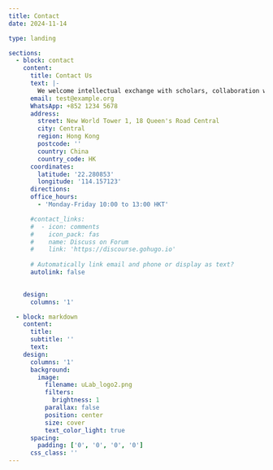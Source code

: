 ```yaml
---
title: Contact
date: 2024-11-14

type: landing

sections:
  - block: contact
    content:
      title: Contact Us
      text: |-
        We welcome intellectual exchange with scholars, collaboration with practitioners, industry leaders, and training for students and early career researchers (predocs and PhD students)
      email: test@example.org
      WhatsApp: +852 1234 5678
      address:
        street: New World Tower 1, 18 Queen's Road Central
        city: Central
        region: Hong Kong
        postcode: ''
        country: China
        country_code: HK
      coordinates:
        latitude: '22.280853'
        longitude: '114.157123'
      directions: 
      office_hours:
        - 'Monday-Friday 10:00 to 13:00 HKT'

      #contact_links:
      #  - icon: comments
      #    icon_pack: fas
      #    name: Discuss on Forum
      #    link: 'https://discourse.gohugo.io'
    
      # Automatically link email and phone or display as text?
      autolink: false
    

    design:
      columns: '1'

  - block: markdown
    content:
      title:
      subtitle: ''
      text:
    design:
      columns: '1'
      background:
        image: 
          filename: uLab_logo2.png
          filters:
            brightness: 1
          parallax: false
          position: center
          size: cover
          text_color_light: true
      spacing:
        padding: ['0', '0', '0', '0']
      css_class: ''
---
```


